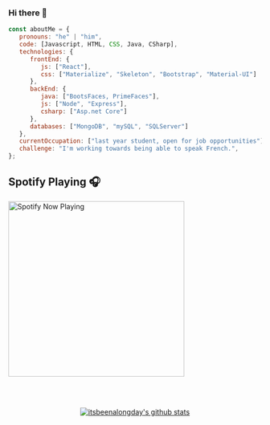 ### Hi there 👋

<!-- EXTRACTO DE CODIGO -->
```javascript
const aboutMe = {
   pronouns: "he" | "him",
   code: [Javascript, HTML, CSS, Java, CSharp],
   technologies: {
      frontEnd: {
         js: ["React"],
         css: ["Materialize", "Skeleton", "Bootstrap", "Material-UI"]
      },
      backEnd: {
         java: ["BootsFaces, PrimeFaces"],
         js: ["Node", "Express"],
         csharp: ["Asp.net Core"]
      },
      databases: ["MongoDB", "mySQL", "SQLServer"]
   },
   currentOccupation: ["last year student, open for job opportunities"],
   challenge: "I'm working towards being able to speak French.",
};
```
<!-- FIN EXTRACTO DE CODIGO -->

## Spotify Playing 🎧


[<img src="https://spotify-now-playing.satyu.vercel.app/api/spotify-playing" alt="Spotify Now Playing" width="350" />](https://open.spotify.com/user/djehel041cfyz8fyrsqpnoftn)

<br><br>

<!-- MIS ESTADÍSTICAS -->

<div align="center">
 
[![itsbeenalongday's github stats](https://github-readme-stats.vercel.app/api?username=itsbeenalongday&show_icons=true&line_height=21&show_icons=true&theme=dark)](https://github.com/anuraghazra/github-readme-stats)<br/>

</div>

<!-- FIN MIS ESTADÍSTICAS -->


